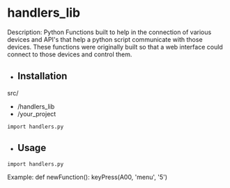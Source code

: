 # handlers_lib

Description:
Python Functions built to help in the connection of various devices and API's that help a python script communicate with those devices. These functions were originally built so that a web interface could connect to those devices and control them.


* ## Installation
src/
  * /handlers_lib
  * /your_project
  
 ```import handlers.py```
 

  

* ## Usage
```import handlers.py```

Example:
 def newFunction():
      keyPress(A00, 'menu', '5')
